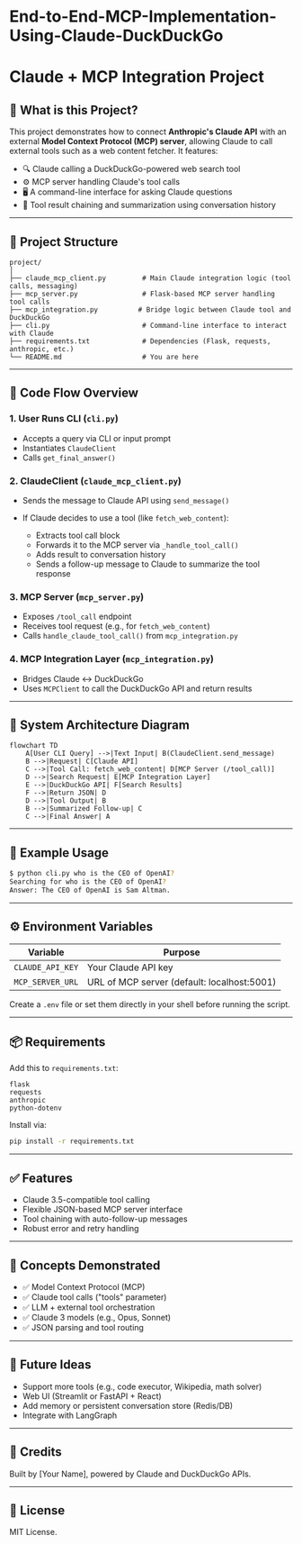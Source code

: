 # End-to-End-MCP-Implementation-Using-Claude-DuckDuckGo

# Claude + MCP Integration Project

## 🧠 What is this Project?

This project demonstrates how to connect **Anthropic's Claude API** with an external **Model Context Protocol (MCP) server**, allowing Claude to call external tools such as a web content fetcher. It features:

* 🔍 Claude calling a DuckDuckGo-powered web search tool
* ⚙️ MCP server handling Claude's tool calls
* 🖥️ A command-line interface for asking Claude questions
* 🧵 Tool result chaining and summarization using conversation history

---

## 📁 Project Structure

```
project/
│
├── claude_mcp_client.py         # Main Claude integration logic (tool calls, messaging)
├── mcp_server.py                # Flask-based MCP server handling tool calls
├── mcp_integration.py          # Bridge logic between Claude tool and DuckDuckGo
├── cli.py                       # Command-line interface to interact with Claude
├── requirements.txt             # Dependencies (Flask, requests, anthropic, etc.)
└── README.md                    # You are here
```

---

## 🔄 Code Flow Overview

### 1. User Runs CLI (`cli.py`)

* Accepts a query via CLI or input prompt
* Instantiates `ClaudeClient`
* Calls `get_final_answer()`

### 2. ClaudeClient (`claude_mcp_client.py`)

* Sends the message to Claude API using `send_message()`
* If Claude decides to use a tool (like `fetch_web_content`):

  * Extracts tool call block
  * Forwards it to the MCP server via `_handle_tool_call()`
  * Adds result to conversation history
  * Sends a follow-up message to Claude to summarize the tool response

### 3. MCP Server (`mcp_server.py`)

* Exposes `/tool_call` endpoint
* Receives tool request (e.g., for `fetch_web_content`)
* Calls `handle_claude_tool_call()` from `mcp_integration.py`

### 4. MCP Integration Layer (`mcp_integration.py`)

* Bridges Claude ↔ DuckDuckGo
* Uses `MCPClient` to call the DuckDuckGo API and return results

---

## 🧭 System Architecture Diagram

```mermaid
flowchart TD
    A[User CLI Query] -->|Text Input| B(ClaudeClient.send_message)
    B -->|Request| C[Claude API]
    C -->|Tool Call: fetch_web_content| D[MCP Server (/tool_call)]
    D -->|Search Request| E[MCP Integration Layer]
    E -->|DuckDuckGo API| F[Search Results]
    F -->|Return JSON| D
    D -->|Tool Output| B
    B -->|Summarized Follow-up| C
    C -->|Final Answer| A
```

---

## 🧪 Example Usage

```bash
$ python cli.py who is the CEO of OpenAI?
Searching for who is the CEO of OpenAI?
Answer: The CEO of OpenAI is Sam Altman.
```

---

## ⚙️ Environment Variables

| Variable         | Purpose                                     |
| ---------------- | ------------------------------------------- |
| `CLAUDE_API_KEY` | Your Claude API key                         |
| `MCP_SERVER_URL` | URL of MCP server (default: localhost:5001) |

Create a `.env` file or set them directly in your shell before running the script.

---

## 📦 Requirements

Add this to `requirements.txt`:

```
flask
requests
anthropic
python-dotenv
```

Install via:

```bash
pip install -r requirements.txt
```

---

## ✅ Features

* Claude 3.5-compatible tool calling
* Flexible JSON-based MCP server interface
* Tool chaining with auto-follow-up messages
* Robust error and retry handling

---

## 🧠 Concepts Demonstrated

* ✅ Model Context Protocol (MCP)
* ✅ Claude tool calls ("tools" parameter)
* ✅ LLM + external tool orchestration
* ✅ Claude 3 models (e.g., Opus, Sonnet)
* ✅ JSON parsing and tool routing

---

## 📌 Future Ideas

* Support more tools (e.g., code executor, Wikipedia, math solver)
* Web UI (Streamlit or FastAPI + React)
* Add memory or persistent conversation store (Redis/DB)
* Integrate with LangGraph

---

## 🤝 Credits

Built by \[Your Name], powered by Claude and DuckDuckGo APIs.

---

## 📄 License

MIT License.
